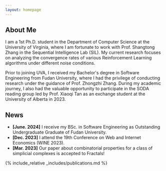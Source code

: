 ```yaml
---
layout: homepage
---
```


## About Me

I am a 1st Ph.D. student in the Department of Computer Science at the University of Virginia, where I am fortunate to work with Prof. Shangtong Zhang in the Sequential Intelligence Lab (SIL). My current research focuses on analyzing the convergence rates of various Reinforcement Learning algorithms under different noise conditions.

Prior to joining UVA, I received my Bachelor's degree in Software Engineering from Fudan University, where I had the privilege of conducting research under the guidance of Prof. Zhongzhi Zhang. During my academic journey, I also had the valuable opportunity to participate in the SODA reading group led by Prof. Xiaoqi Tan as an exchange student at the University of Alberta in 2023.


## News
- **[June. 2024]** I receive my BSc. in Software Engineering as Outstanding Undergraduate Graduate of Fudan University.
- **[Dec. 2023]** I attend the 19th Conference on Web and Internet Economics (WINE 2023).
- **[Mar. 2023]** Our paper about combinatorial properties for a class of simplicial complexes is accepted to Fractals!


{% include_relative _includes/publications.md %}
